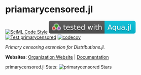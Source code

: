 # priamarycensored.jl

[![SciML Code Style](https://img.shields.io/static/v1?label=code%20style&message=SciML&color=9558b2&labelColor=389826)](https://github.com/SciML/SciMLStyle)
![Aqua QA](https://raw.githubusercontent.com/JuliaTesting/Aqua.jl/master/badge.svg)
[![Test primarycensored](https://github.com/epinowcast/primarycensored.jl/actions/workflows/test-primarycensored.yaml/badge.svg)](https://github.com/epinowcast/primarycensored.jl/actions/workflows/test-primarycensored.yaml)
[![codecov](https://codecov.io/gh/epinowcast/primarycensored.jl/graph/badge.svg?token=IX4GIA8F0H)](https://codecov.io/gh/epinowcast/primarycensored.jl)

*Primary censoring extension for Distributions.jl.*

**Websites**: [Organization Website](https://www.epinowcast.org/) | [Documentation](https://www.primarycensored.epinowcast.org/)

primarycensored.jl Stats: ![primarycensored Stars](https://img.shields.io/github/stars/epinowcast/primarycensored.jl?style=social)
